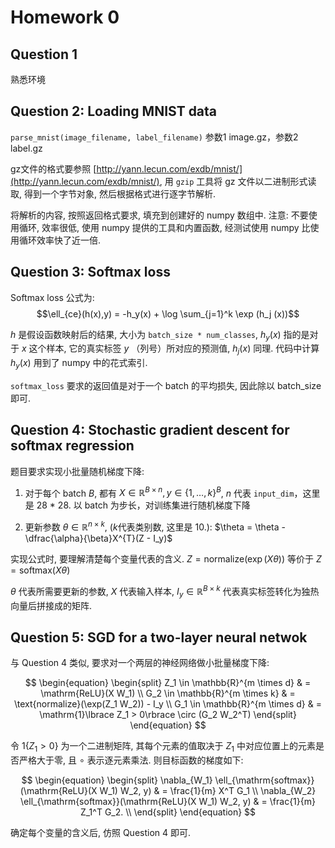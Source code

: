 # Homework 0

## Question 1

熟悉环境

## Question 2: Loading MNIST data

`parse_mnist(image_filename, label_filename)` 参数1 image.gz，参数2 label.gz

gz文件的格式要参照 [http://yann.lecun.com/exdb/mnist/](http://yann.lecun.com/exdb/mnist/), 用 `gzip` 工具将 gz 文件以二进制形式读取, 得到一个字节对象, 然后根据格式进行逐字节解析.

将解析的内容, 按照返回格式要求, 填充到创建好的 numpy 数组中. 注意: 不要使用循环, 效率很低, 使用 numpy 提供的工具和内置函数, 经测试使用 numpy 比使用循环效率快了近一倍.

## Question 3: Softmax loss

Softmax loss 公式为: $$\ell_{ce}(h(x),y) = -h_y(x) + \log \sum_{j=1}^k \exp (h_j (x))$$

$h$ 是假设函数映射后的结果, 大小为 `batch_size * num_classes`, $h_y(x)$ 指的是对于 $x$ 这个样本, 它的真实标签 $y$ （列号）所对应的预测值,
$h_j(x)$ 同理. 代码中计算 $h_y(x)$ 用到了 numpy 中的花式索引.

`softmax_loss` 要求的返回值是对于一个 batch 的平均损失, 因此除以 batch_size 即可.


## Question 4: Stochastic gradient descent for softmax regression

题目要求实现小批量随机梯度下降:

1. 对于每个 batch $B$, 都有 $X\in \mathbb{R}^{B\times n}, y\in \lbrace 1, \ldots, k \rbrace ^B$, $n$ 代表 `input_dim`，这里是 28 * 28. 以 batch 为步长，对训练集进行随机梯度下降

2. 更新参数  $\theta \in \mathbb{R}^{n\times k}$, ($k$代表类别数, 这里是 10.): $\theta = \theta - \dfrac{\alpha}{\beta}X^{T}(Z - I_y)$

实现公式时, 要理解清楚每个变量代表的含义. $Z = \text{normalize}(\exp (X\theta))$ 等价于 $Z = \text{softmax}(X\theta)$

$\theta$ 代表所需要更新的参数, $X$ 代表输入样本, $I_y\in \mathbb{R}^{B\times k}$ 代表真实标签转化为独热向量后拼接成的矩阵.


## Question 5: SGD for a two-layer neural netwok

与 Question 4 类似, 要求对一个两层的神经网络做小批量梯度下降:

$$
\begin{equation}
\begin{split}
Z_1 \in \mathbb{R}^{m \times d} & = \mathrm{ReLU}(X W_1) \\
G_2 \in \mathbb{R}^{m \times k} & = \text{normalize}(\exp(Z_1 W_2)) - I_y \\
G_1 \in \mathbb{R}^{m \times d} & = \mathrm{1}\lbrace Z_1 > 0\rbrace \circ (G_2 W_2^T)
\end{split}
\end{equation}
$$


令 $\mathrm{1}\lbrace Z_1 > 0\rbrace$ 为一个二进制矩阵, 其每个元素的值取决于 $Z_1$ 中对应位置上的元素是否严格大于零, 且 $\circ$ 表示逐元素乘法. 则目标函数的梯度如下:

$$
\begin{equation}
\begin{split}
\nabla_{W_1} \ell_{\mathrm{softmax}}(\mathrm{ReLU}(X W_1) W_2, y) & = \frac{1}{m} X^T G_1  \\
\nabla_{W_2} \ell_{\mathrm{softmax}}(\mathrm{ReLU}(X W_1) W_2, y) & = \frac{1}{m} Z_1^T G_2.  \\
\end{split}
\end{equation}
$$

确定每个变量的含义后, 仿照 Question 4 即可.
